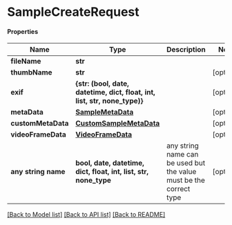 # SampleCreateRequest

#### Properties
Name | Type | Description | Notes
------------ | ------------- | ------------- | -------------
**fileName** | **str** |  | 
**thumbName** | **str** |  | [optional] 
**exif** | **{str: (bool, date, datetime, dict, float, int, list, str, none_type)}** |  | [optional] 
**metaData** | [**SampleMetaData**](SampleMetaData.md) |  | [optional] 
**customMetaData** | [**CustomSampleMetaData**](CustomSampleMetaData.md) |  | [optional] 
**videoFrameData** | [**VideoFrameData**](VideoFrameData.md) |  | [optional] 
**any string name** | **bool, date, datetime, dict, float, int, list, str, none_type** | any string name can be used but the value must be the correct type | [optional]

[[Back to Model list]](../README.md#documentation-for-models) [[Back to API list]](../README.md#documentation-for-api-endpoints) [[Back to README]](../README.md)

